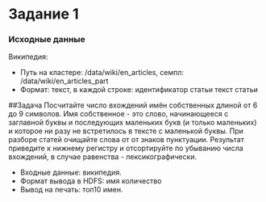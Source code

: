 # Задание 1

### Исходные данные

Википедия:

* Путь на кластере: /data/wiki/en_articles, семпл: /data/wiki/en_articles_part
* Формат: текст, в каждой строке: идентификатор статьи <tab> текст статьи

##Задача
Посчитайте число вхождений имён собственных длиной от 6 до 9 символов. Имя собственное - это слово, начинающееся с заглавной буквы и последующих маленьких букв (и только маленьких) и которое ни разу не встретилось в тексте с маленькой буквы. При разборе статей очищайте слова от от знаков пунктуации. Результат приведите к нижнему регистру и отсортируйте по убыванию числа вхождений, в случае равенства - лексикографически.

* Входные данные: википедия.
* Формат вывода в HDFS: имя количество
* Вывод на печать: топ10 имен.

